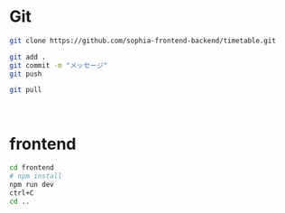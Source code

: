 # Git

```sh
git clone https://github.com/sophia-frontend-backend/timetable.git
```

```sh
git add .
git commit -m "メッセージ"
git push
```

```sh
git pull
```

<br>

# frontend

```sh
cd frontend
# npm install
npm run dev
ctrl+C
cd ..
```